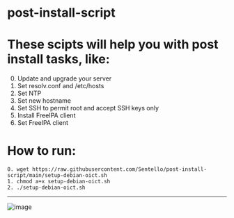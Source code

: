 # post-install-script
# These scipts will help you with post install tasks, like:

0. Update and upgrade your server
1. Set resolv.conf and /etc/hosts
2. Set NTP
3. Set new hostname
4. Set SSH to permit root and accept SSH keys only
5. Install FreeIPA client
6. Set FreeIPA client 

# How to run:
```console
0. wget https://raw.githubusercontent.com/Sentello/post-install-script/main/setup-debian-oict.sh
1. chmod a+x setup-debian-oict.sh
2. ./setup-debian-oict.sh
```
------------


![image](https://user-images.githubusercontent.com/44606412/147390387-322a8161-9934-4022-89eb-e91a398772a6.png)

